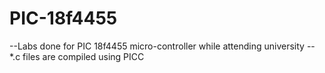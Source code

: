 # PIC-18f4455
--Labs done for PIC 18f4455 micro-controller while attending university 
--*.c files are compiled using PICC
